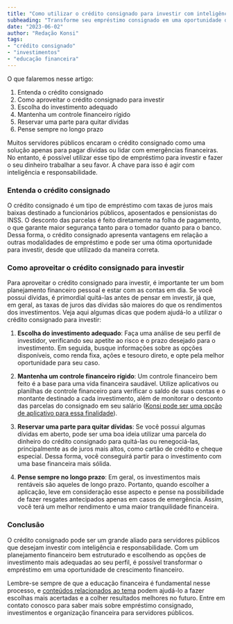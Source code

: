 ```yaml
---
title: "Como utilizar o crédito consignado para investir com inteligência"
subheading: "Transforme seu empréstimo consignado em uma oportunidade de crescimento financeiro"
date: "2023-06-02"
author: "Redação Konsi"
tags:
- "crédito consignado"
- "investimentos"
- "educação financeira"
---
```


O que falaremos nesse artigo:

1. Entenda o crédito consignado
2. Como aproveitar o crédito consignado para investir
3. Escolha do investimento adequado
4. Mantenha um controle financeiro rígido
5. Reservar uma parte para quitar dívidas
6. Pense sempre no longo prazo

Muitos servidores públicos encaram o crédito consignado como uma solução apenas para pagar dívidas ou lidar com emergências financeiras. No entanto, é possível utilizar esse tipo de empréstimo para investir e fazer o seu dinheiro trabalhar a seu favor. A chave para isso é agir com inteligência e responsabilidade.

### Entenda o crédito consignado

O crédito consignado é um tipo de empréstimo com taxas de juros mais baixas destinado a funcionários públicos, aposentados e pensionistas do INSS. O desconto das parcelas é feito diretamente na folha de pagamento, o que garante maior segurança tanto para o tomador quanto para o banco. Dessa forma, o crédito consignado apresenta vantagens em relação a outras modalidades de empréstimo e pode ser uma ótima oportunidade para investir, desde que utilizado da maneira correta. 

### Como aproveitar o crédito consignado para investir

Para aproveitar o crédito consignado para investir, é importante ter um bom planejamento financeiro pessoal e estar com as contas em dia. Se você possui dívidas, é primordial quitá-las antes de pensar em investir, já que, em geral, as taxas de juros das dívidas são maiores do que os rendimentos dos investimentos. Veja aqui algumas dicas que podem ajudá-lo a utilizar o crédito consignado para investir:

1. **Escolha do investimento adequado**: Faça uma análise de seu perfil de investidor, verificando seu apetite ao risco e o prazo desejado para o investimento. Em seguida, busque informações sobre as opções disponíveis, como renda fixa, ações e tesouro direto, e opte pela melhor oportunidade para seu caso.

2. **Mantenha um controle financeiro rígido**: Um controle financeiro bem feito é a base para uma vida financeira saudável. Utilize aplicativos ou planilhas de controle financeiro para verificar o saldo de suas contas e o montante destinado a cada investimento, além de monitorar o desconto das parcelas do consignado em seu salário ([Konsi pode ser uma opção de aplicativo para essa finalidade](https://www.konsi.com.br)).

3. **Reservar uma parte para quitar dívidas**: Se você possui algumas dívidas em aberto, pode ser uma boa ideia utilizar uma parcela do dinheiro do crédito consignado para quitá-las ou renegociá-las, principalmente as de juros mais altos, como cartão de crédito e cheque especial. Dessa forma, você conseguirá partir para o investimento com uma base financeira mais sólida.

4. **Pense sempre no longo prazo**: Em geral, os investimentos mais rentáveis são aqueles de longo prazo. Portanto, quando escolher a aplicação, leve em consideração esse aspecto e pense na possibilidade de fazer resgates antecipados apenas em casos de emergência. Assim, você terá um melhor rendimento e uma maior tranquilidade financeira.

### Conclusão

O crédito consignado pode ser um grande aliado para servidores públicos que desejam investir com inteligência e responsabilidade. Com um planejamento financeiro bem estruturado e escolhendo as opções de investimento mais adequadas ao seu perfil, é possível transformar o empréstimo em uma oportunidade de crescimento financeiro.

Lembre-se sempre de que a educação financeira é fundamental nesse processo, e [conteúdos relacionados ao tema](https://www.konsi.com.br/postagens) podem ajudá-lo a fazer escolhas mais acertadas e a colher resultados melhores no futuro. Entre em contato conosco para saber mais sobre empréstimo consignado, investimentos e organização financeira para servidores públicos.